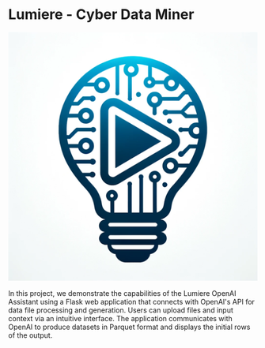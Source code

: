 # Lumiere - Cyber Data Miner

![Alt text](0473b9d2-1fb6-4418-a438-5b1162143474.png)

In this project, we demonstrate the capabilities of the Lumiere OpenAI Assistant using a Flask web application that connects with OpenAI's API for data file processing and generation. Users can upload files and input context via an intuitive interface. The application communicates with OpenAI to produce datasets in Parquet format and displays the initial rows of the output.
